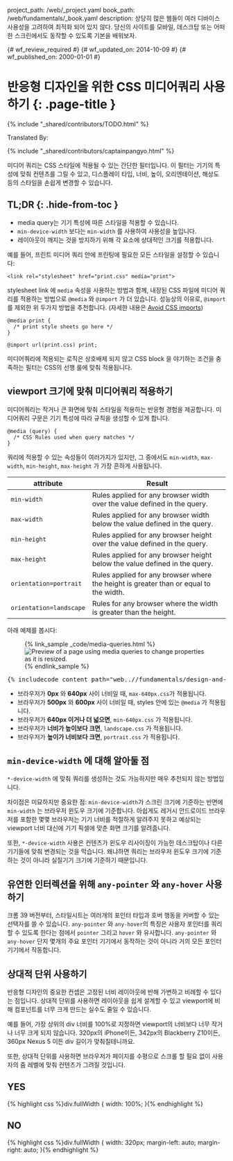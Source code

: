 project_path: /web/_project.yaml
book_path: /web/fundamentals/_book.yaml
description: 상당히 많은 웹들이 여러 디바이스 사용성을 고려하여 최적화 되어 있지 않다. 당신의 사이트를 모바일, 데스크탑 또는 어떠한 스크린에서도 동작할 수 있도록 기본을 배워보자.

{# wf_review_required #}
{# wf_updated_on: 2014-10-09 #}
{# wf_published_on: 2000-01-01 #}

# 반응형 디자인을 위한 CSS 미디어쿼리 사용하기 {: .page-title }

{% include "_shared/contributors/TODO.html" %}


Translated By: 

{% include "_shared/contributors/captainpangyo.html" %}



미디어 쿼리는 CSS 스타일에 적용될 수 있는 간단한 필터입니다. 이 필터는 기기의 특성에 맞춰 컨텐츠를 그릴 수 있고, 디스플레이 타입, 너비, 높이, 오리엔테이션, 해상도 등의 스타일을 손쉽게 변경할 수 있습니다.


## TL;DR {: .hide-from-toc }
- media query는 기기 특성에 따른 스타일을 적용할 수 있습니다.
- <code>min-device-width</code> 보다는 <code>min-width</code> 를 사용하여 사용성을 높입니다.
- 레이아웃이 깨지는 것을 방지하기 위해 각 요소에 상대적인 크기를 적용합니다.


예를 들어, 프린트 미디어 쿼리 안에 프린팅에 필요한 모든 스타일을 설정할 수 있습니다:


    <link rel="stylesheet" href="print.css" media="print">
    

stylesheet link 에 `media` 속성을 사용하는 방법과 함께, 내장된 CSS 파일에 미디어 쿼리를 적용하는 방법으로 `@media` 와 `@import` 가 더 있습니다.
성능상의 이유로, `@import` 를 제외한 위 두가지 방법을 추천합니다. (자세한 내용은 [Avoid CSS imports](/web/fundamentals/performance/critical-rendering-path/page-speed-rules-and-recommendations.html))


    @media print {
      /* print style sheets go here */
    }
    
    @import url(print.css) print;
    

미디어쿼리에 적용되는 로직은 상호배제 되지 않고 CSS block 을 야기하는 조건을 충족하는 필터는 CSS의 선행 룰에 맞춰 적용됩니다.

## viewport 크기에 맞춰 미디어쿼리 적용하기

미디어쿼리는 작거나 큰 화면에 맞춰 스타일을 적용하는 반응형 경험을 제공합니다. 미디어쿼리 구문은 기기 특성에 따라 규칙을 생성할 수 있게 합니다.


    @media (query) {
      /* CSS Rules used when query matches */
    }
    

쿼리에 적용할 수 있는 속성들이 여러가지가 있지만, 그 중에서도 `min-width`, `max-width`, `min-height`, `max-height` 가 가장 흔하게 사용됩니다.


<table class="mdl-data-table mdl-js-data-table">
  <colgroup>
    <col span="1">
    <col span="1">
  </colgroup>
  <thead>
    <tr>
      <th data-th="attribute">attribute</th>
      <th data-th="Result">Result</th>
    </tr>
  </thead>
  <tbody>
    <tr>
      <td data-th="attribute"><code>min-width</code></td>
      <td data-th="Result">Rules applied for any browser width over the value defined in the query.</td>
    </tr>
    <tr>
      <td data-th="attribute"><code>max-width</code></td>
      <td data-th="Result">Rules applied for any browser width below the value defined in the query.</td>
    </tr>
    <tr>
      <td data-th="attribute"><code>min-height</code></td>
      <td data-th="Result">Rules applied for any browser height over the value defined in the query.</td>
    </tr>
    <tr>
      <td data-th="attribute"><code>max-height</code></td>
      <td data-th="Result">Rules applied for any browser height below the value defined in the query.</td>
    </tr>
    <tr>
      <td data-th="attribute"><code>orientation=portrait</code></td>
      <td data-th="Result">Rules applied for any browser where the height is greater than or equal to the width.</td>
    </tr>
    <tr>
      <td data-th="attribute"><code>orientation=landscape</code></td>
      <td data-th="Result">Rules for any browser where the width is greater than the height.</td>
    </tr>
  </tbody>
</table>

아래 예제를 봅시다:

<figure>
  {% link_sample _code/media-queries.html %}
    <img src="imgs/mq.png" class="center" srcset="imgs/mq.png 1x, imgs/mq-2x.png 2x" alt="Preview of a page using media queries to change properties as it is resized.">
  {% endlink_sample %}
</figure>

<pre class="prettyprint">
{% includecode content_path="web..//fundamentals/design-and-ui/responsive/fundamentals/_code/media-queries.html" region_tag="mqueries" %}
</pre>

* 브라우저가 <b>0px</b> 와 <b>640px</b> 사이 너비일 때, `max-640px.css`가 적용됩니다.
* 브라우저가 <b>500px</b> 와 <b>600px</b> 사이 너비일 때, styles 안에 있는 `@media` 가 적용됩니다.
* 브라우저가 <b>640px 이거나 더 넓으면</b>, `min-640px.css` 가 적용됩니다.
* 브라우저가 <b>너비가 높이보다 크면</b>, `landscape.css` 가 적용됩니다.
* 브라우저가 <b>높이가 너비보다 크면</b>, `portrait.css` 가 적용됩니다.


## `min-device-width` 에 대해 알아둘 점

`*-device-width` 에 맞춰 쿼리를 생성하는 것도 가능하지만 매우 추천되지 않는 방법입니다.

차이점은 미묘하지만 중요한 점: `min-device-width`가 스크린 크기에 기준하는 반면에 `min-width` 는 브라우저 윈도우 크기에 기준합니다. 아쉽게도 레거시 안드로이드 브라우저를 포함한 몇몇 브라우저는 기기 너비를 적절하게 알려주지 못하고 예상되는 viewport 너비 대신에 기기 픽셀에 맞춘 화면 크기를 알려줍니다.

또한, `*-device-width` 사용은 컨텐츠가 윈도우 리사이징이 가능한 데스크탑이나 다른 기기들에 맞춰 변경되는 것을 막습니다. 왜냐하면 쿼리는 브라우저 윈도우 크기에 기준하는 것이 아니라 실질기기 크기에 기준하기 때문입니다.

## 유연한 인터렉션을 위해 `any-pointer` 와 `any-hover` 사용하기

크롬 39 버전부터, 스타일시트는 여러개의 포인터 타입과 호버 행동을 커버할 수 있는 선택자를 쓸 수 있습니다. `any-pointer` 와 `any-hover`의 특징은 사용자 포인터를 쿼리할 수 있도록 한다는 점에서 `pointer` 그리고 `hover` 와 유사합니다. `any-pointer` 와 `any-hover` 단지 몇개의 주요 포인터 기기에서 동작하는 것이 아니라 거의 모든 포인터 기기에서 작동합니다.

## 상대적 단위 사용하기

반응형 디자인의 중요한 컨셉은 고정된 너비 레이아웃에 반해 가변하고 비례할 수 있다는 점입니다. 상대적 단위를 사용하면 레이아웃을 쉽게 설계할 수 있고 viewport에 비해 컴포넌트를 너무 크게 만드는 실수도 줄일 수 있습니다.

예를 들어, 가장 상위의 div 너비를 100%로 지정하면 viewport의 너비보다 너무 작거나 너무 크게 되지 않습니다. 320px의 iPhone이든, 342px의 Blackberry Z10이든, 360px Nexus 5 이든 div 길이가 맞춰질테니까요.

또한, 상대적 단위를 사용하면 브라우저가 페이지를 수평으로 스크롤 할 필요 없이 사용자의 줌 레벨에 맞춰 컨텐츠가 그려질 것입니다.

<div class="mdl-grid">
  <div class="mdl-cell mdl-cell--6-col">
    <h2>YES</h2>
{% highlight css %}div.fullWidth {
  width: 100%;
}{% endhighlight %}
  </div>
  <div class="mdl-cell mdl-cell--6-col">
    <h2>NO</h2>
{% highlight css %}div.fullWidth {
  width: 320px;
  margin-left: auto;
  margin-right: auto;
}{% endhighlight %}
  </div>
</div>
